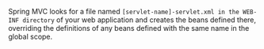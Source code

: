 Spring MVC looks for a file named `[servlet-name]-servlet.xml in the WEB-INF directory` of your web application and creates the beans defined there,
overriding the definitions of any beans defined with the same name in the global scope.
